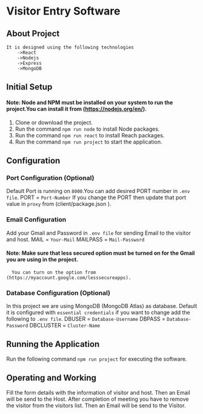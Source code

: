 # Visitor Entry Software

## About Project
    It is designed using the following technologies
        ->React
        ->Nodejs
        ->Express
        ->MongoDB
        
## Initial Setup

#### Note: Node and NPM must be installed on your system to run the project.You can install it from (https://nodejs.org/en/).

1) Clone or download the project.
2) Run the command `npm run node` to install Node packages.
3) Run the command `npm run react` to install Reach packages.
4) Run the command `npm run project` to start the application.

## Configuration

### Port Configuration (Optional)
 Default Port is running on `8000`.You can add desired PORT number in `.env file`.
    PORT = `Port-Number`
 If you change the PORT then update that port value in `proxy` from (client/package.json ).

### Email Configuration
 Add your Gmail and Password in `.env file` for sending Email to the visitor and host.
    MAIL = `Your-Mail`
    MAILPASS = `Mail-Password`

#### Note: Make sure that less secured option must be turned on for the Gmail you are using in the project.
      You can turn on the option from (https://myaccount.google.com/lesssecureapps).

### Database Configuration (Optional)
 In this project we are using MongoDB (MongoDB Atlas) as database.
 Default it is configured with `essential credentials` if you want to change add the following to `.env file`.
    DBUSER = `Database-Username`
    DBPASS = `Database-Password`
    DBCLUSTER = `Cluster-Name`

## Running the Application  
 Run the following command `npm run project` for executing the software.

## Operating and Working
 Fill the form details with the information of visitor and host.
 Then an Email will be send to the Host.
 After completion of meeting you have to remove the visitor from the visitors list.
 Then an Email will be send to the Visitor.
